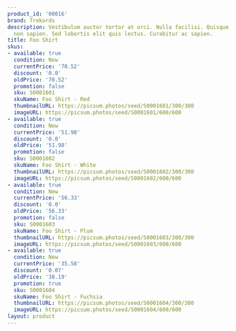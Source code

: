 ```yaml
---
product_id: '00016'
brand: Trekords
description: Vestibulum auctor tortor at orci. Nulla facilisi. Quisque gravida ipsum
  non sapien. Sed lobortis elit quis lectus. Curabitur ac sapien.
title: Foo Shirt
skus:
- available: true
  condition: New
  currentPrice: '70.52'
  discount: '0.0'
  oldPrice: '70.52'
  promotion: false
  sku: S0001601
  skuName: Foo Shirt - Red
  thumbnailURL: https://picsum.photos/seed/S0001601/300/300
  imageURL: https://picsum.photos/seed/S0001601/600/600
- available: true
  condition: New
  currentPrice: '51.98'
  discount: '0.0'
  oldPrice: '51.98'
  promotion: false
  sku: S0001602
  skuName: Foo Shirt - White
  thumbnailURL: https://picsum.photos/seed/S0001602/300/300
  imageURL: https://picsum.photos/seed/S0001602/600/600
- available: true
  condition: New
  currentPrice: '56.33'
  discount: '0.0'
  oldPrice: '56.33'
  promotion: false
  sku: S0001603
  skuName: Foo Shirt - Plum
  thumbnailURL: https://picsum.photos/seed/S0001603/300/300
  imageURL: https://picsum.photos/seed/S0001603/600/600
- available: true
  condition: New
  currentPrice: '35.58'
  discount: '0.07'
  oldPrice: '38.19'
  promotion: true
  sku: S0001604
  skuName: Foo Shirt - Fuchsia
  thumbnailURL: https://picsum.photos/seed/S0001604/300/300
  imageURL: https://picsum.photos/seed/S0001604/600/600
layout: product
---
```

